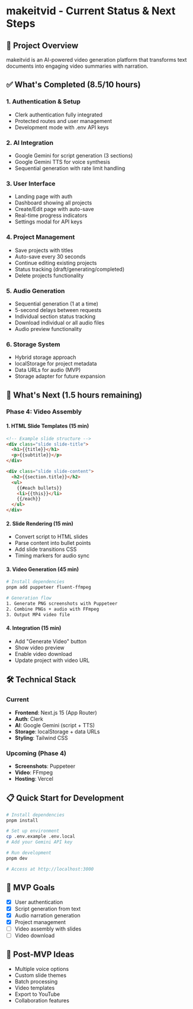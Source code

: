 # makeitvid - Current Status & Next Steps

## 🎯 Project Overview
makeitvid is an AI-powered video generation platform that transforms text documents into engaging video summaries with narration.

## ✅ What's Completed (8.5/10 hours)

### 1. Authentication & Setup
- Clerk authentication fully integrated
- Protected routes and user management
- Development mode with .env API keys

### 2. AI Integration  
- Google Gemini for script generation (3 sections)
- Google Gemini TTS for voice synthesis
- Sequential generation with rate limit handling

### 3. User Interface
- Landing page with auth
- Dashboard showing all projects
- Create/Edit page with auto-save
- Real-time progress indicators
- Settings modal for API keys

### 4. Project Management
- Save projects with titles
- Auto-save every 30 seconds
- Continue editing existing projects
- Status tracking (draft/generating/completed)
- Delete projects functionality

### 5. Audio Generation
- Sequential generation (1 at a time)
- 5-second delays between requests
- Individual section status tracking
- Download individual or all audio files
- Audio preview functionality

### 6. Storage System
- Hybrid storage approach
- localStorage for project metadata
- Data URLs for audio (MVP)
- Storage adapter for future expansion

## 🚧 What's Next (1.5 hours remaining)

### Phase 4: Video Assembly

#### 1. HTML Slide Templates (15 min)
```html
<!-- Example slide structure -->
<div class="slide slide-title">
  <h1>{{title}}</h1>
  <p>{{subtitle}}</p>
</div>

<div class="slide slide-content">
  <h2>{{section.title}}</h2>
  <ul>
    {{#each bullets}}
    <li>{{this}}</li>
    {{/each}}
  </ul>
</div>
```

#### 2. Slide Rendering (15 min)
- Convert script to HTML slides
- Parse content into bullet points
- Add slide transitions CSS
- Timing markers for audio sync

#### 3. Video Generation (45 min)
```bash
# Install dependencies
pnpm add puppeteer fluent-ffmpeg

# Generation flow
1. Generate PNG screenshots with Puppeteer
2. Combine PNGs + audio with FFmpeg
3. Output MP4 video file
```

#### 4. Integration (15 min)
- Add "Generate Video" button
- Show video preview
- Enable video download
- Update project with video URL

## 🛠️ Technical Stack

### Current
- **Frontend**: Next.js 15 (App Router)
- **Auth**: Clerk
- **AI**: Google Gemini (script + TTS)
- **Storage**: localStorage + data URLs
- **Styling**: Tailwind CSS

### Upcoming (Phase 4)
- **Screenshots**: Puppeteer
- **Video**: FFmpeg
- **Hosting**: Vercel

## 📋 Quick Start for Development

```bash
# Install dependencies
pnpm install

# Set up environment
cp .env.example .env.local
# Add your Gemini API key

# Run development
pnpm dev

# Access at http://localhost:3000
```

## 🎯 MVP Goals
- [x] User authentication
- [x] Script generation from text
- [x] Audio narration generation
- [x] Project management
- [ ] Video assembly with slides
- [ ] Video download

## 🚀 Post-MVP Ideas
- Multiple voice options
- Custom slide themes
- Batch processing
- Video templates
- Export to YouTube
- Collaboration features